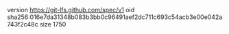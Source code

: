 version https://git-lfs.github.com/spec/v1
oid sha256:016e7da31348b083b3bb0c96491aef2dc711c693c54acb3e00e042a743f2c48c
size 1750
